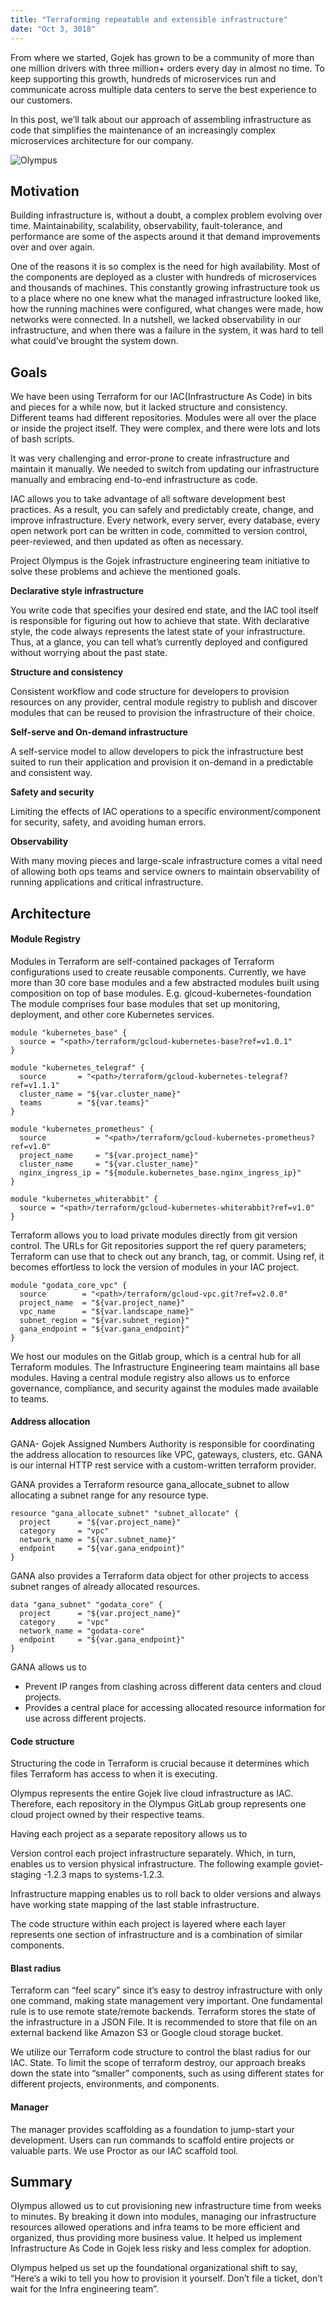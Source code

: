 ```yaml
---
title: "Terraforming repeatable and extensible infrastructure"
date: "Oct 3, 3018"
---
```


From where we started, Gojek has grown to be a community of more than one million drivers with three million+ orders every day in almost no time. To keep supporting this growth, hundreds of microservices run and communicate across multiple data centers to serve the best experience to our customers.

In this post, we’ll talk about our approach of assembling infrastructure as code that simplifies the maintenance of an increasingly complex microservices architecture for our company.

![Olympus](/img/olympus.png)

## Motivation

Building infrastructure is, without a doubt, a complex problem evolving over time. Maintainability, scalability, observability, fault-tolerance, and performance are some of the aspects around it that demand improvements over and over again.

One of the reasons it is so complex is the need for high availability. Most of the components are deployed as a cluster with hundreds of microservices and thousands of machines. This constantly growing infrastructure took us to a place where no one knew what the managed infrastructure looked like, how the running machines were configured, what changes were made, how networks were connected. In a nutshell, we lacked observability in our infrastructure, and when there was a failure in the system, it was hard to tell what could’ve brought the system down.

## Goals

We have been using Terraform for our IAC(Infrastructure As Code) in bits and pieces for a while now, but it lacked structure and consistency. Different teams had different repositories. Modules were all over the place or inside the project itself. They were complex, and there were lots and lots of bash scripts.

It was very challenging and error-prone to create infrastructure and maintain it manually. We needed to switch from updating our infrastructure manually and embracing end-to-end infrastructure as code.

IAC allows you to take advantage of all software development best practices. As a result, you can safely and predictably create, change, and improve infrastructure. Every network, every server, every database, every open network port can be written in code, committed to version control, peer-reviewed, and then updated as often as necessary.

Project Olympus is the Gojek infrastructure engineering team initiative to solve these problems and achieve the mentioned goals.

**Declarative style infrastructure**

You write code that specifies your desired end state, and the IAC tool itself is responsible for figuring out how to achieve that state. With declarative style, the code always represents the latest state of your infrastructure. Thus, at a glance, you can tell what’s currently deployed and configured without worrying about the past state.

**Structure and consistency**

Consistent workflow and code structure for developers to provision resources on any provider, central module registry to publish and discover modules that can be reused to provision the infrastructure of their choice.

**Self-serve and On-demand infrastructure**

A self-service model to allow developers to pick the infrastructure best suited to run their application and provision it on-demand in a predictable and consistent way.

**Safety and security**

Limiting the effects of IAC operations to a specific environment/component for security, safety, and avoiding human errors.

**Observability**

With many moving pieces and large-scale infrastructure comes a vital need of allowing both ops teams and service owners to maintain observability of running applications and critical infrastructure.

## Architecture

#### Module Registry

Modules in Terraform are self-contained packages of Terraform configurations used to create reusable components. Currently, we have more than 30 core base modules and a few abstracted modules built using composition on top of base modules. E.g. glcoud-kubernetes-foundation The module comprises four base modules that set up monitoring, deployment, and other core Kubernetes services.

```hcl
module "kubernetes_base" {
  source = "<path>/terraform/gcloud-kubernetes-base?ref=v1.0.1"
}

module "kubernetes_telegraf" {
  source       = "<path>/terraform/gcloud-kubernetes-telegraf?ref=v1.1.1"
  cluster_name = "${var.cluster_name}"
  teams        = "${var.teams}"
}

module "kubernetes_prometheus" {
  source           = "<path>/terraform/gcloud-kubernetes-prometheus?ref=v1.0"
  project_name     = "${var.project_name}"
  cluster_name     = "${var.cluster_name}"
  nginx_ingress_ip = "${module.kubernetes_base.nginx_ingress_ip}"
}

module "kubernetes_whiterabbit" {
  source = "<path>/terraform/gcloud-kubernetes-whiterabbit?ref=v1.0"
}
```

Terraform allows you to load private modules directly from git version control. The URLs for Git repositories support the ref query parameters; Terraform can use that to check out any branch, tag, or commit. Using ref, it becomes effortless to lock the version of modules in your IAC project.

```hcl
module "godata_core_vpc" {
  source        = "<path>/terraform/gcloud-vpc.git?ref=v2.0.0"
  project_name  = "${var.project_name}"
  vpc_name      = "${var.landscape_name}"
  subnet_region = "${var.subnet_region}"
  gana_endpoint = "${var.gana_endpoint}"
}
```

We host our modules on the Gitlab group, which is a central hub for all Terraform modules. The Infrastructure Engineering team maintains all base modules. Having a central module registry also allows us to enforce governance, compliance, and security against the modules made available to teams.

#### Address allocation

GANA- Gojek Assigned Numbers Authority is responsible for coordinating the address allocation to resources like VPC, gateways, clusters, etc. GANA is our internal HTTP rest service with a custom-written terraform provider.

GANA provides a Terraform resource gana_allocate_subnet to allow allocating a subnet range for any resource type.

```hcl
resource "gana_allocate_subnet" "subnet_allocate" {
  project      = "${var.project_name}"
  category     = "vpc"
  network_name = "${var.subnet_name}"
  endpoint     = "${var.gana_endpoint}"
}
```

GANA also provides a Terraform data object for other projects to access subnet ranges of already allocated resources.

```hcl
data "gana_subnet" "godata_core" {
  project      = "${var.project_name}"
  category     = "vpc"
  network_name = "godata-core"
  endpoint     = "${var.gana_endpoint}"
}
```

GANA allows us to

- Prevent IP ranges from clashing across different data centers and cloud projects.
- Provides a central place for accessing allocated resource information for use across different projects.

#### Code structure

Structuring the code in Terraform is crucial because it determines which files Terraform has access to when it is executing.

Olympus represents the entire Gojek live cloud infrastructure as IAC. Therefore, each repository in the Olympus GitLab group represents one cloud project owned by their respective teams.

Having each project as a separate repository allows us to

Version control each project infrastructure separately. Which, in turn, enables us to version physical infrastructure. The following example goviet-staging -1.2.3 maps to systems-1.2.3.

Infrastructure mapping enables us to roll back to older versions and always have working state mapping of the last stable infrastructure.

The code structure within each project is layered where each layer represents one section of infrastructure and is a combination of similar components.

#### Blast radius

Terraform can “feel scary” since it’s easy to destroy infrastructure with only one command, making state management very important. One fundamental rule is to use remote state/remote backends. Terraform stores the state of the infrastructure in a JSON File. It is recommended to store that file on an external backend like Amazon S3 or Google cloud storage bucket.

We utilize our Terraform code structure to control the blast radius for our IAC. State. To limit the scope of terraform destroy, our approach breaks down the state into “smaller” components, such as using different states for different projects, environments, and components.

#### Manager

The manager provides scaffolding as a foundation to jump-start your development. Users can run commands to scaffold entire projects or valuable parts. We use Proctor as our IAC scaffold tool.

## Summary

Olympus allowed us to cut provisioning new infrastructure time from weeks to minutes. By breaking it down into modules, managing our infrastructure resources allowed operations and infra teams to be more efficient and organized, thus providing more business value. It helped us implement Infrastructure As Code in Gojek less risky and less complex for adoption.

Olympus helped us set up the foundational organizational shift to say, “Here’s a wiki to tell you how to provision it yourself. Don’t file a ticket, don’t wait for the Infra engineering team”.
